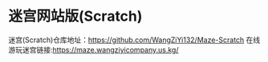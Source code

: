 # 迷宫网站版(Scratch)
迷宫(Scratch)仓库地址：https://github.com/WangZiYi132/Maze-Scratch
在线游玩迷宫链接:https://maze.wangziyicompany.us.kg/
